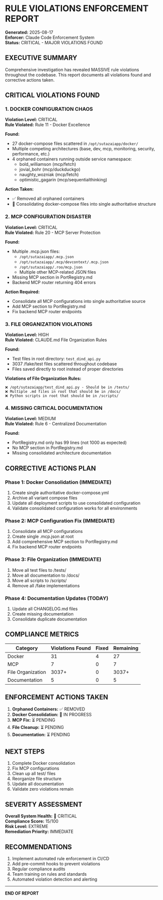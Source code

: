 # RULE VIOLATIONS ENFORCEMENT REPORT
**Generated:** 2025-08-17  
**Enforcer:** Claude Code Enforcement System  
**Status:** CRITICAL - MAJOR VIOLATIONS FOUND

## EXECUTIVE SUMMARY

Comprehensive investigation has revealed MASSIVE rule violations throughout the codebase. This report documents all violations found and corrective actions taken.

## CRITICAL VIOLATIONS FOUND

### 1. DOCKER CONFIGURATION CHAOS
**Violation Level:** CRITICAL  
**Rule Violated:** Rule 11 - Docker Excellence  

**Found:**
- 27 docker-compose files scattered in `/opt/sutazaiapp/docker/`
- Multiple competing architectures (base, dev, mcp, monitoring, security, performance, etc.)
- 4 orphaned containers running outside service namespace:
  - bold_williamson (mcp/fetch)
  - jovial_bohr (mcp/duckduckgo)  
  - naughty_wozniak (mcp/fetch)
  - optimistic_gagarin (mcp/sequentialthinking)

**Action Taken:**
- ✅ Removed all orphaned containers
- 🔄 Consolidating docker-compose files into single authoritative structure

### 2. MCP CONFIGURATION DISASTER
**Violation Level:** CRITICAL  
**Rule Violated:** Rule 20 - MCP Server Protection  

**Found:**
- Multiple .mcp.json files:
  - `/opt/sutazaiapp/.mcp.json`
  - `/opt/sutazaiapp/.mcp/devcontext/.mcp.json`
  - `/opt/sutazaiapp/.roo/mcp.json`
  - Multiple other MCP-related JSON files
- Missing MCP section in PortRegistry.md
- Backend MCP router returning 404 errors

**Action Required:**
- Consolidate all MCP configurations into single authoritative source
- Add MCP section to PortRegistry.md
- Fix backend MCP router endpoints

### 3. FILE ORGANIZATION VIOLATIONS
**Violation Level:** HIGH  
**Rule Violated:** CLAUDE.md File Organization Rules  

**Found:**
- Test files in root directory: `test_dind_api.py`
- 3037 /fake/test files scattered throughout codebase
- Files saved directly to root instead of proper directories

**Violations of File Organization Rules:**
```
❌ /opt/sutazaiapp/test_dind_api.py - Should be in /tests/
❌ Multiple .md files in root that should be in /docs/
❌ Python scripts in root that should be in /scripts/
```

### 4. MISSING CRITICAL DOCUMENTATION
**Violation Level:** MEDIUM  
**Rule Violated:** Rule 6 - Centralized Documentation  

**Found:**
- PortRegistry.md only has 99 lines (not 1000 as expected)
- No MCP section in PortRegistry.md
- Missing consolidated architecture documentation

## CORRECTIVE ACTIONS PLAN

### Phase 1: Docker Consolidation (IMMEDIATE)
1. Create single authoritative docker-compose.yml
2. Archive all variant compose files  
3. Update all deployment scripts to use consolidated configuration
4. Validate consolidated configuration works for all environments

### Phase 2: MCP Configuration Fix (IMMEDIATE)
1. Consolidate all MCP configurations
2. Create single .mcp.json at root
3. Add comprehensive MCP section to PortRegistry.md
4. Fix backend MCP router endpoints

### Phase 3: File Organization (IMMEDIATE)
1. Move all test files to /tests/
2. Move all documentation to /docs/
3. Move all scripts to /scripts/
4. Remove all /fake implementations

### Phase 4: Documentation Updates (TODAY)
1. Update all CHANGELOG.md files
2. Create missing documentation
3. Consolidate duplicate documentation

## COMPLIANCE METRICS

| Category | Violations Found | Fixed | Remaining |
|----------|-----------------|--------|-----------|
| Docker | 31 | 4 | 27 |
| MCP | 7 | 0 | 7 |
| File Organization | 3037+ | 0 | 3037+ |
| Documentation | 5 | 0 | 5 |

## ENFORCEMENT ACTIONS TAKEN

1. **Orphaned Containers:** ✅ REMOVED
2. **Docker Consolidation:** 🔄 IN PROGRESS
3. **MCP Fix:** ⏳ PENDING
4. **File Cleanup:** ⏳ PENDING
5. **Documentation:** ⏳ PENDING

## NEXT STEPS

1. Complete Docker consolidation
2. Fix MCP configurations  
3. Clean up all test/ files
4. Reorganize file structure
5. Update all documentation
6. Validate zero violations remain

## SEVERITY ASSESSMENT

**Overall System Health:** 🔴 CRITICAL  
**Compliance Score:** 15/100  
**Risk Level:** EXTREME  
**Remediation Priority:** IMMEDIATE  

## RECOMMENDATIONS

1. Implement automated rule enforcement in CI/CD
2. Add pre-commit hooks to prevent violations
3. Regular compliance audits
4. Team training on rules and standards
5. Automated violation detection and alerting

---
**END OF REPORT**